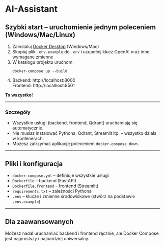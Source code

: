 # AI-Assistant

## Szybki start – uruchomienie jednym poleceniem (Windows/Mac/Linux)

1. Zainstaluj [Docker Desktop](https://www.docker.com/products/docker-desktop/) (Windows/Mac)
2. Skopiuj plik `.env.example` do `.env` i uzupełnij klucz OpenAI oraz inne wymagane zmienne
3. W katalogu projektu uruchom:
   ```
   docker-compose up --build
   ```
4. Backend: http://localhost:8000  
   Frontend: http://localhost:8501

**To wszystko!**

---

### Szczegóły
- Wszystkie usługi (backend, frontend, Qdrant) uruchamiają się automatycznie.
- Nie musisz instalować Pythona, Qdrant, Streamlit itp. – wszystko działa w kontenerach.
- Możesz zatrzymać aplikację poleceniem `docker-compose down`.

---

## Pliki i konfiguracja
- `docker-compose.yml` – definiuje wszystkie usługi
- `Dockerfile` – backend (FastAPI)
- `Dockerfile.frontend` – frontend (Streamlit)
- `requirements.txt` – zależności Pythona
- `.env` – klucze i zmienne środowiskowe (stwórz na podstawie `.env.example`)

---

## Dla zaawansowanych
Możesz nadal uruchamiać backend i frontend ręcznie, ale Docker Compose jest najprostszy i najbardziej uniwersalny.